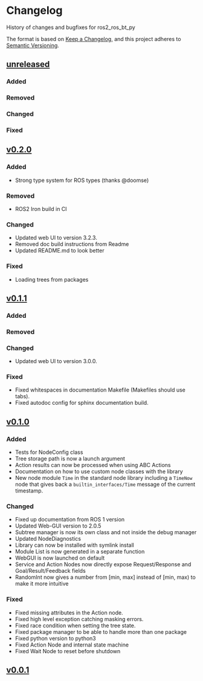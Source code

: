 # Changelog

History of changes and bugfixes for ros2_ros_bt_py

The format is based on [Keep a Changelog](https://keepachangelog.com/en/1.1.0/),
and this project adheres to [Semantic Versioning](https://semver.org/spec/v2.0.0.html).

## [unreleased]

### Added

### Removed

### Changed

### Fixed

[unreleased]: https://github.com/fzi-forschungszentrum-informatik/ros2_ros_bt_py/compare/v0.2.0...main

## [v0.2.0]

### Added

- Strong type system for ROS types (thanks @doomse)

### Removed

- ROS2 Iron build in CI

### Changed

- Updated web UI to version 3.2.3.
- Removed doc build instructions from Readme
- Updated README.md to look better

### Fixed

- Loading trees from packages

[v0.2.0]: https://github.com/fzi-forschungszentrum-informatik/ros2_ros_bt_py/compare/v0.1.1...v0.2.0

## [v0.1.1]

### Added

### Removed

### Changed

- Updated web UI to version 3.0.0.

### Fixed

- Fixed whitespaces in documentation Makefile (Makefiles should use tabs).
- Fixed autodoc config for sphinx documentation build.

[v0.1.1]: https://github.com/fzi-forschungszentrum-informatik/ros2_ros_bt_py/compare/v0.1.0...v0.1.1

## [v0.1.0]

### Added

- Tests for NodeConfig class
- Tree storage path is now a launch argument
- Action results can now be processed when using ABC Actions
- Documentation on how to use custom node classes with the library
- New node module `Time` in the standard node library including a `TimeNow` node that gives back a
  `builtin_interfaces/Time` message of the current timestamp.

### Changed

- Fixed up documentation from ROS 1 version
- Updated Web-GUI version to 2.0.5
- Subtree manager is now its own class and not inside the debug manager
- Updated NodeDiagnostics
- Library can now be installed with symlink install
- Module List is now generated in a separate function
- WebGUI is now launched on default
- Service and Action Nodes now directly expose Request/Response and Goal/Result/Feedback fields
- RandomInt now gives a number from [min, max] instead of [min, max) to make it more intuitive

### Fixed

- Fixed missing attributes in the Action node.
- Fixed high level exception catching masking errors.
- Fixed race condition when setting the tree state.
- Fixed package manager to be able to handle more than one package
- Fixed python version to python3
- Fixed Action Node and internal state machine
- Fixed Wait Node to reset before shutdown

[v0.1.0]: https://github.com/fzi-forschungszentrum-informatik/ros2_ros_bt_py/compare/v0.0.1...v0.1.0

## [v0.0.1]

[v0.0.1]: https://github.com/fzi-forschungszentrum-informatik/ros2_ros_bt_py/releases/tag/v0.0.1

<!---
## [vx.x.x] - YYYY-MM-DD

### Added

- Put all Additions to the repository in here

### Changed

- Put all Changes in existing functionality here

### Deprecated

- Put all soon-to-be removed features here

### Removed

- Put all removed features here

### Fixed

- Put bugfixes here

[vx.x.x]: https://github.com/fzi-forschungszentrum-informatik/ros2_ros_bt_py/compare/OLDTAG...NEWTAG
-->
